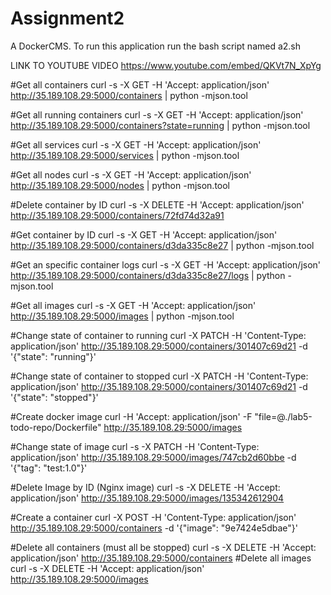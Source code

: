 # Assignment2
A DockerCMS.
To run this application run the bash script named a2.sh

LINK TO YOUTUBE VIDEO https://www.youtube.com/embed/QKVt7N_XpYg


#Get all containers
curl -s -X GET -H 'Accept: application/json' http://35.189.108.29:5000/containers | python -mjson.tool

#Get all running containers
curl -s -X GET -H 'Accept: application/json' http://35.189.108.29:5000/containers?state=running | python -mjson.tool

#Get all services 
curl -s -X GET -H 'Accept: application/json' http://35.189.108.29:5000/services | python -mjson.tool

#Get all nodes
curl -s -X GET -H 'Accept: application/json' http://35.189.108.29:5000/nodes | python -mjson.tool

#Delete container by ID
curl -s -X DELETE -H 'Accept: application/json' http://35.189.108.29:5000/containers/72fd74d32a91

#Get container by ID
curl -s -X GET -H 'Accept: application/json' http://35.189.108.29:5000/containers/d3da335c8e27 | python -mjson.tool

#Get an specific container logs
curl -s -X GET -H 'Accept: application/json' http://35.189.108.29:5000/containers/d3da335c8e27/logs | python -mjson.tool

#Get all images
curl -s -X GET -H 'Accept: application/json' http://35.189.108.29:5000/images | python -mjson.tool

#Change state of container to running
curl -X PATCH -H 'Content-Type: application/json' http://35.189.108.29:5000/containers/301407c69d21 -d '{"state": "running"}'  

#Change state of container to stopped
curl -X PATCH -H 'Content-Type: application/json' http://35.189.108.29:5000/containers/301407c69d21 -d '{"state": "stopped"}' 

#Create docker image
curl -H 'Accept: application/json' -F "file=@./lab5-todo-repo/Dockerfile" http://35.189.108.29:5000/images

#Change state of image
curl -s -X PATCH -H 'Content-Type: application/json' http://35.189.108.29:5000/images/747cb2d60bbe -d '{"tag": "test:1.0"}'  

#Delete Image by ID (Nginx image)
curl -s -X DELETE -H 'Accept: application/json'  http://35.189.108.29:5000/images/135342612904  

#Create a container
 curl -X POST -H 'Content-Type: application/json' http://35.189.108.29:5000/containers -d '{"image": "9e7424e5dbae"}'

#Delete all containers (must all be stopped)
curl -s -X DELETE -H 'Accept: application/json' http://35.189.108.29:5000/containers 
#Delete all images
curl -s -X DELETE -H 'Accept: application/json' http://35.189.108.29:5000/images
